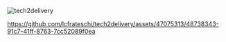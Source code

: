 ![tech2delivery](https://github.com/lcfrateschi/tech2delivery/assets/47075313/80fbbc5e-c36a-43d7-a4aa-20eb5bfa13e3)



https://github.com/lcfrateschi/tech2delivery/assets/47075313/48738343-91c7-41ff-8763-7cc52089f0ea

